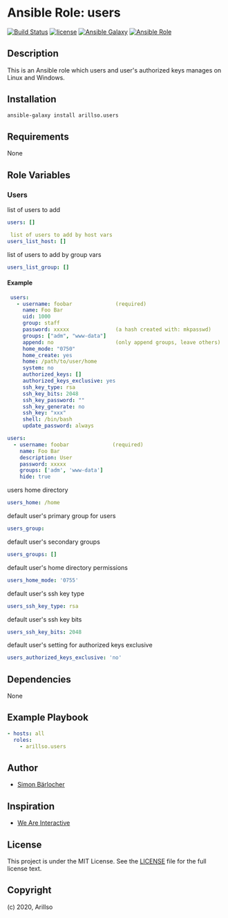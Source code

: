 # Ansible Role: users

[![Build Status](https://img.shields.io/travis/arillso/ansible.users.svg?branch=master&style=popout-square)](https://travis-ci.org/arillso/ansible.users) [![license](https://img.shields.io/github/license/mashape/apistatus.svg?style=popout-square)](https://sbaerlo.ch/licence) [![Ansible Galaxy](https://img.shields.io/badge/ansible--galaxy-users-blue.svg?style=popout-square)](https://galaxy.ansible.com/arillso/users) [![Ansible Role](https://img.shields.io/ansible/role/d/21607.svg?style=popout-square)](https://galaxy.ansible.com/arillso/users)

## Description

This is an Ansible role which users and user's authorized keys manages on Linux and Windows.

## Installation

```bash
ansible-galaxy install arillso.users
```

## Requirements

None

## Role Variables

### Users

list of users to add

```yml
users: []
```

```yml
 list of users to add by host vars
users_list_host: []
```

list of users to add by group vars

```yml
users_list_group: []
```

#### Example

```yml
 users:
   - username: foobar              (required)
     name: Foo Bar
     uid: 1000
     group: staff
     password: xxxxx               (a hash created with: mkpasswd)
     groups: ["adm", "www-data"]
     append: no                    (only append groups, leave others)
     home_mode: "0750"
     home_create: yes
     home: /path/to/user/home
     system: no
     authorized_keys: []
     authorized_keys_exclusive: yes
     ssh_key_type: rsa
     ssh_key_bits: 2048
     ssh_key_password: ""
     ssh_key_generate: no
     ssh_key: "xxx"
     shell: /bin/bash
     update_password: always

```

```yml
users:
  - username: foobar              (required)
    name: Foo Bar
    description: User
    password: xxxxx
    groups: ['adm', 'www-data']
    hide: true
```

users home directory

```yml
users_home: /home
```

default user's primary group for users

```yml
users_group:
```

default user's secondary groups

```yml
users_groups: []
```

default user's home directory permissions

```yml
users_home_mode: '0755'
```

default user's ssh key type

```yml
users_ssh_key_type: rsa
```

default user's ssh key bits

```yml
users_ssh_key_bits: 2048
```

default user's setting for authorized keys exclusive

```yml
users_authorized_keys_exclusive: 'no'
```

## Dependencies

None

## Example Playbook

```yml
- hosts: all
  roles:
    - arillso.users
```

## Author

- [Simon Bärlocher](https://sbaerlocher.ch)

## Inspiration

- [We Are Interactive](https://github.com/weareinteractive/ansible-users)

## License

This project is under the MIT License. See the [LICENSE](https://sbaerlo.ch/licence) file for the full license text.

## Copyright

(c) 2020, Arillso
